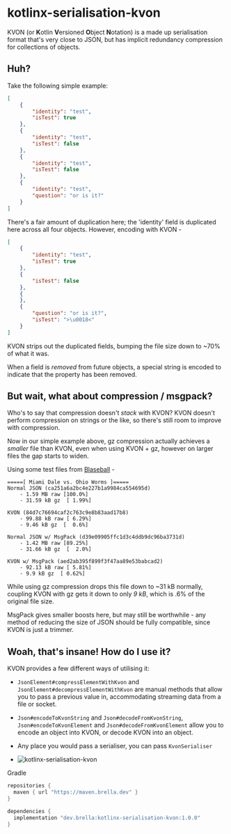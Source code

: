 # kotlinx-serialisation-kvon

KVON (or **K**otlin **V**ersioned **O**bject **N**otation) is a made up serialisation format that's very close to JSON, but has implicit redundancy compression for collections of objects.

## Huh?

Take the following simple example:

```json
[
    {
        "identity": "test",
        "isTest": true
    },
    {
        "identity": "test",
        "isTest": false
    },
    {
        "identity": "test",
        "isTest": false
    },
    {
        "identity": "test",
        "question": "or is it?"
    }
]
```

There's a fair amount of duplication here; the 'identity' field is duplicated here across all four objects. However, encoding with KVON -

```json
[
    {
        "identity": "test",
        "isTest": true
    },
    {
        "isTest": false
    },
    {
    },
    {
        "question": "or is it?",
        "isTest": ">\u0018<"
    }
]
```

KVON strips out the duplicated fields, bumping the file size down to ~70% of what it was.

When a field is *removed* from future objects, a special string is encoded to indicate that the property has been removed.

## But wait, what about compression / msgpack?

Who's to say that compression doesn't *stack* with KVON? KVON doesn't perform compression on strings or the like, so there's still room to improve with compression.

Now in our simple example above, gz compression actually achieves a *smaller* file than KVON, even when using KVON + gz, however on larger files the gap starts to widen.

Using some test files from [Blaseball](https://blaseball.com) -

```
=====[ Miami Dale vs. Ohio Worms ]=====
Normal JSON (ca251a6a2bc4e227b1a9984ca554695d)
    - 1.59 MB raw [100.0%]
    - 31.59 kB gz  [ 1.99%]

KVON (84d7c76694caf2c763c9e8b83aad17b8)
    - 99.88 kB raw [ 6.29%]
    - 9.46 kB gz  [  0.6%]

Normal JSON w/ MsgPack (d39e09905ffc1d3c4ddb9dc96ba3731d)
    - 1.42 MB raw [89.25%]
    - 31.66 kB gz  [  2.0%]

KVON w/ MsgPack (aed2ab395f899f3f47aa89e53babcad2)
    - 92.13 kB raw [ 5.81%]
    - 9.9 kB gz  [ 0.62%]
```

While using gz compression drops this file down to ~31 kB normally, coupling KVON with gz gets it down to only *9 kB*, which is .6% of the original file size.

MsgPack gives smaller boosts here, but may still be worthwhile - any method of reducing the size of JSON should be fully compatible, since KVON is just a trimmer.

## Woah, that's insane! How do I use it?

KVON provides a few different ways of utilising it:

- `JsonElement#compressElementWithKvon` and `JsonElement#decompressElementWithKvon` are manual methods that allow you to pass a previous value in, accommodating streaming data from a file or socket.
- `Json#encodeToKvonString` and `Json#decodeFromKvonString`, `Json#encodeToKvonElement` and `Json#decodeFromKvonElement` allow you to encode an object into KVON, or decode KVON into an object.
- Any place you would pass a serialiser, you can pass `KvonSerialiser`

- ![kotlinx-serialisation-kvon](https://img.shields.io/maven-metadata/v?label=kotlinx-serialisation-kvon&metadataUrl=https%3A%2F%2Fmaven.brella.dev%2Fdev%2Fbrella%2Fkotlinx-serialisation-kvon%2Fmaven-metadata.xml)

Gradle

```groovy
repositories {
  maven { url "https://maven.brella.dev" }
}

dependencies {
  implementation "dev.brella:kotlinx-serialisation-kvon:1.0.0"
}
```
